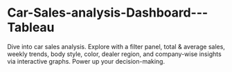 # Car-Sales-analysis-Dashboard---Tableau
Dive into car sales analysis. Explore with a filter panel, total &amp; average sales, weekly trends, body style, color, dealer region, and company-wise insights via interactive graphs. Power up your decision-making.
